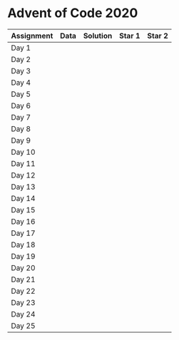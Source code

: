 # Advent of Code 2020

| Assignment | Data | Solution  | Star 1 | Star 2 |
|-------|---|---|---|---|
| Day 1 |   |   |   |   |
| Day 2 |   |   |   |   |
| Day 3 |   |   |   |   |
| Day 4 |   |   |   |   |
| Day 5 |   |   |   |   |
| Day 6 |   |   |   |   |
| Day 7 |   |   |   |   |
| Day 8 |   |   |   |   |
| Day 9 |   |   |   |   |
| Day 10 |   |   |   |   |
| Day 11 |   |   |   |   |
| Day 12 |   |   |   |   |
| Day 13 |   |   |   |   |
| Day 14 |   |   |   |   |
| Day 15 |   |   |   |   |
| Day 16 |   |   |   |   |
| Day 17 |   |   |   |   |
| Day 18 |   |   |   |   |
| Day 19 |   |   |   |   |
| Day 20 |   |   |   |   |
| Day 21 |   |   |   |   |
| Day 22 |   |   |   |   |
| Day 23 |   |   |   |   |
| Day 24 |   |   |   |   |
| Day 25 |   |   |   |   |
